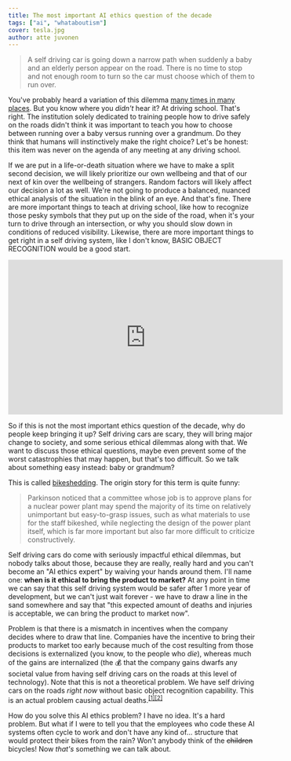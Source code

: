 ```yaml
---
title: The most important AI ethics question of the decade
tags: ["ai", "whataboutism"]
cover: tesla.jpg
author: atte juvonen
---
```


<!-- Alt title: "Can we stop bikeshedding AI ethics?" -->

<re-img
    src="tesla.jpg"
    title="Photo by Vlad Tchompalov on Unsplash"
    href="https://unsplash.com/photos/axTvnbgRlAk"
    >
</re-img>

> A self driving car is going down a narrow path when suddenly a baby and an elderly person appear on the road. There is no time to stop and not enough room to turn so the car must choose which of them to run over.

You've probably heard a variation of this dilemma <a href="https://www.google.com/search?q=the+trolley+problem&tbm=isch" target="_blank">many times in many places</a>. But you know where you _didn't_ hear it? At driving school. That's right. The institution solely dedicated to training people how to drive safely on the roads didn't think it was important to teach you how to choose between running over a
baby versus running over a grandmum. Do they think that humans will instinctively make the right choice? Let's be honest: this item was never on the agenda of any meeting at any driving school.

If we are put in a life-or-death situation where we have to make a split second decision, we will likely prioritize our own wellbeing and that of our next of kin over the wellbeing of strangers. Random factors will likely affect our decision a lot as well. We're not going to produce a balanced, nuanced ethical analysis of the situation in the blink of an eye. And that's fine. There are more important things to teach at driving school, like how to recognize those pesky symbols that they put up on the side of the road, when it's your turn to drive through an intersection, or why you should slow down in conditions of reduced visibility. Likewise, there are more important things to get right in a self driving system, like I don't know, BASIC OBJECT RECOGNITION would be a good start.

<iframe width="560" height="315" src="https://www.youtube.com/embed/-2ml6sjk_8c" frameborder="0" allow="accelerometer; autoplay; encrypted-media; gyroscope; picture-in-picture" allowfullscreen>
</iframe>

   
So if this is not the most important ethics question of the decade, why do people keep bringing it up?
Self driving cars are scary, they will bring major change to society, and some serious ethical dilemmas along with that. We want to discuss those ethical questions, maybe even prevent some of the worst catastrophies that may happen, but that's too difficult. So we talk about something easy instead: baby or grandmum?

This is called <a href="https://en.wiktionary.org/wiki/bikeshedding" target="_blank">bikeshedding</a>. The origin story for this term is quite funny:

> Parkinson noticed that a committee whose job is to approve plans for a nuclear power plant may spend the majority of its time on relatively unimportant but easy-to-grasp issues, such as what materials to use for the staff bikeshed, while neglecting the design of the power plant itself, which is far more important but also far more difficult to criticize constructively.

<!--<re-img
    src="bikes.jpg"
    title="Photo by Berto Macario on Unsplash"
    href="https://unsplash.com/photos/dbicjj8Yj8Y"
    >
</re-img>-->

Self driving cars do come with seriously impactful ethical dilemmas, but nobody talks about those, because
they are really, really hard and you can't become an "AI ethics expert" by waiving your hands around them.
I'll name one: **when is it ethical to bring the product to market?** At any point in time we can say that this self driving system would be safer after 1 more year of development, but we can't just wait forever - we have to draw a line in the sand somewhere and say that "this expected amount of deaths and injuries is acceptable, we can bring the product to market now".

Problem is that there is a mismatch in incentives when the company decides where to draw that line.
Companies have the incentive to bring their products to market too early because much of the cost
resulting from those decisions is externalized (you know, to the people who _die_), whereas much of
the gains are internalized (the :moneybag: that the company gains dwarfs any societal value from having self
driving cars on the roads at this level of technology). Note that this is not a theoretical problem.
We have self driving cars on the roads _right now_ without basic object recognition capability.
This is an actual problem causing actual deaths.<sup><a href="https://en.wikipedia.org/wiki/Death_of_Elaine_Herzberg" target="_blank">[1]</a><a href="https://www.wired.com/story/tesla-autopilot-self-driving-crash-california/" target="_blank">[2]</a></sup>

How do you solve this AI ethics problem? I have no idea. It's a hard problem. But what if I were to tell you that the employees who code these AI systems often cycle to work and don't have any kind of... structure that would protect their bikes from the rain? Won't anybody think of the ~~children~~ bicycles! Now _that's_ something we can talk about.